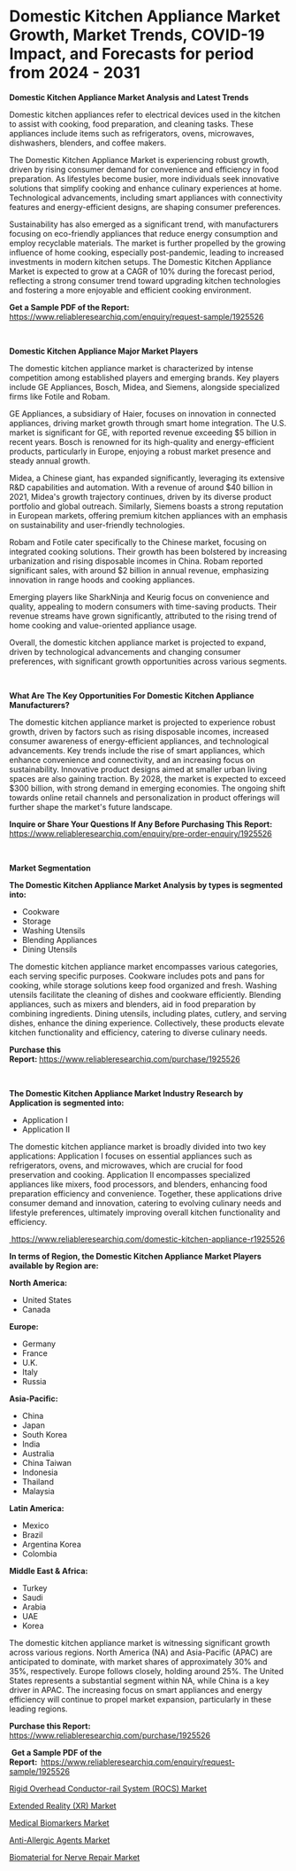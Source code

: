 <p><h1>Domestic Kitchen Appliance Market Growth, Market Trends, COVID-19 Impact, and Forecasts for period from 2024 - 2031</h1></p><p><strong>Domestic Kitchen Appliance Market Analysis and Latest Trends</strong></p>
<p><p>Domestic kitchen appliances refer to electrical devices used in the kitchen to assist with cooking, food preparation, and cleaning tasks. These appliances include items such as refrigerators, ovens, microwaves, dishwashers, blenders, and coffee makers. </p><p>The Domestic Kitchen Appliance Market is experiencing robust growth, driven by rising consumer demand for convenience and efficiency in food preparation. As lifestyles become busier, more individuals seek innovative solutions that simplify cooking and enhance culinary experiences at home. Technological advancements, including smart appliances with connectivity features and energy-efficient designs, are shaping consumer preferences. </p><p>Sustainability has also emerged as a significant trend, with manufacturers focusing on eco-friendly appliances that reduce energy consumption and employ recyclable materials. The market is further propelled by the growing influence of home cooking, especially post-pandemic, leading to increased investments in modern kitchen setups. The Domestic Kitchen Appliance Market is expected to grow at a CAGR of 10% during the forecast period, reflecting a strong consumer trend toward upgrading kitchen technologies and fostering a more enjoyable and efficient cooking environment.</p></p>
<p><strong>Get a Sample PDF of the Report:&nbsp;</strong> <a href="https://www.reliableresearchiq.com/enquiry/request-sample/1925526?utm_campaign=1769&utm_medium=2&utm_source=Github&utm_content=ia&utm_term=24102024&utm_id=domestic-kitchen-appliance">https://www.reliableresearchiq.com/enquiry/request-sample/1925526</a></p>
<p>&nbsp;</p>
<p><strong>Domestic Kitchen Appliance Major Market Players</strong></p>
<p><p>The domestic kitchen appliance market is characterized by intense competition among established players and emerging brands. Key players include GE Appliances, Bosch, Midea, and Siemens, alongside specialized firms like Fotile and Robam.</p><p>GE Appliances, a subsidiary of Haier, focuses on innovation in connected appliances, driving market growth through smart home integration. The U.S. market is significant for GE, with reported revenue exceeding $5 billion in recent years. Bosch is renowned for its high-quality and energy-efficient products, particularly in Europe, enjoying a robust market presence and steady annual growth.</p><p>Midea, a Chinese giant, has expanded significantly, leveraging its extensive R&D capabilities and automation. With a revenue of around $40 billion in 2021, Midea's growth trajectory continues, driven by its diverse product portfolio and global outreach. Similarly, Siemens boasts a strong reputation in European markets, offering premium kitchen appliances with an emphasis on sustainability and user-friendly technologies.</p><p>Robam and Fotile cater specifically to the Chinese market, focusing on integrated cooking solutions. Their growth has been bolstered by increasing urbanization and rising disposable incomes in China. Robam reported significant sales, with around $2 billion in annual revenue, emphasizing innovation in range hoods and cooking appliances.</p><p>Emerging players like SharkNinja and Keurig focus on convenience and quality, appealing to modern consumers with time-saving products. Their revenue streams have grown significantly, attributed to the rising trend of home cooking and value-oriented appliance usage.</p><p>Overall, the domestic kitchen appliance market is projected to expand, driven by technological advancements and changing consumer preferences, with significant growth opportunities across various segments.</p></p>
<p>&nbsp;</p>
<p><strong>What Are The Key Opportunities For Domestic Kitchen Appliance Manufacturers?</strong></p>
<p><p>The domestic kitchen appliance market is projected to experience robust growth, driven by factors such as rising disposable incomes, increased consumer awareness of energy-efficient appliances, and technological advancements. Key trends include the rise of smart appliances, which enhance convenience and connectivity, and an increasing focus on sustainability. Innovative product designs aimed at smaller urban living spaces are also gaining traction. By 2028, the market is expected to exceed $300 billion, with strong demand in emerging economies. The ongoing shift towards online retail channels and personalization in product offerings will further shape the market's future landscape.</p></p>
<p><strong>Inquire or Share Your Questions If Any Before Purchasing This Report:</strong> <a href="https://www.reliableresearchiq.com/enquiry/pre-order-enquiry/1925526?utm_campaign=1769&utm_medium=2&utm_source=Github&utm_content=ia&utm_term=24102024&utm_id=domestic-kitchen-appliance">https://www.reliableresearchiq.com/enquiry/pre-order-enquiry/1925526</a></p>
<p>&nbsp;</p>
<p><strong>Market Segmentation</strong></p>
<p><strong>The Domestic Kitchen Appliance Market Analysis by types is segmented into:</strong></p>
<p><ul><li>Cookware</li><li>Storage</li><li>Washing Utensils</li><li>Blending Appliances</li><li>Dining Utensils</li></ul></p>
<p><p>The domestic kitchen appliance market encompasses various categories, each serving specific purposes. Cookware includes pots and pans for cooking, while storage solutions keep food organized and fresh. Washing utensils facilitate the cleaning of dishes and cookware efficiently. Blending appliances, such as mixers and blenders, aid in food preparation by combining ingredients. Dining utensils, including plates, cutlery, and serving dishes, enhance the dining experience. Collectively, these products elevate kitchen functionality and efficiency, catering to diverse culinary needs.</p></p>
<p><strong>Purchase this Report:&nbsp;</strong><a href="https://www.reliableresearchiq.com/purchase/1925526?utm_campaign=1769&utm_medium=2&utm_source=Github&utm_content=ia&utm_term=24102024&utm_id=domestic-kitchen-appliance">https://www.reliableresearchiq.com/purchase/1925526</a></p>
<p>&nbsp;</p>
<p><strong>The Domestic Kitchen Appliance Market Industry Research by Application is segmented into:</strong></p>
<p><ul><li>Application I</li><li>Application II</li></ul></p>
<p><p>The domestic kitchen appliance market is broadly divided into two key applications: Application I focuses on essential appliances such as refrigerators, ovens, and microwaves, which are crucial for food preservation and cooking. Application II encompasses specialized appliances like mixers, food processors, and blenders, enhancing food preparation efficiency and convenience. Together, these applications drive consumer demand and innovation, catering to evolving culinary needs and lifestyle preferences, ultimately improving overall kitchen functionality and efficiency.</p></p>
<p><a href="https://www.reliableresearchiq.com/domestic-kitchen-appliance-r1925526?utm_campaign=1769&utm_medium=2&utm_source=Github&utm_content=ia&utm_term=24102024&utm_id=domestic-kitchen-appliance">&nbsp;https://www.reliableresearchiq.com/domestic-kitchen-appliance-r1925526</a></p>
<p><strong>In terms of Region, the Domestic Kitchen Appliance Market Players available by Region are:</strong></p>
<p>
    <p> <strong> North America: </strong>
        <ul>
            <li>United States</li>
            <li>Canada</li>
        </ul>
        </p> 
    <p> <strong> Europe: </strong>
        <ul>
            <li>Germany</li>
            <li>France</li>
            <li>U.K.</li>
            <li>Italy</li>
            <li>Russia</li>
        </ul>
        </p> 
    <p> <strong> Asia-Pacific: </strong>
        <ul>
            <li>China</li>
            <li>Japan</li>
            <li>South Korea</li>
            <li>India</li>
            <li>Australia</li>
            <li>China Taiwan</li>
            <li>Indonesia</li>
            <li>Thailand</li>
            <li>Malaysia</li>
        </ul>
        </p> 
    <p> <strong> Latin America: </strong>
        <ul>
            <li>Mexico</li>
            <li>Brazil</li>
            <li>Argentina Korea</li>
            <li>Colombia</li>
        </ul>
        </p> 
    <p> <strong> Middle East & Africa: </strong>
        <ul>
            <li>Turkey</li>
            <li>Saudi</li>
            <li>Arabia</li>
            <li>UAE</li>
            <li>Korea</li>
        </ul>
    </p>
    </p>
<p><p>The domestic kitchen appliance market is witnessing significant growth across various regions. North America (NA) and Asia-Pacific (APAC) are anticipated to dominate, with market shares of approximately 30% and 35%, respectively. Europe follows closely, holding around 25%. The United States represents a substantial segment within NA, while China is a key driver in APAC. The increasing focus on smart appliances and energy efficiency will continue to propel market expansion, particularly in these leading regions.</p></p>
<p><strong>Purchase this Report: </strong><a href="https://www.reliableresearchiq.com/purchase/1925526?utm_campaign=1769&utm_medium=2&utm_source=Github&utm_content=ia&utm_term=24102024&utm_id=domestic-kitchen-appliance">https://www.reliableresearchiq.com/purchase/1925526</a></p>
<p>&nbsp;<strong>Get a Sample PDF of the Report:&nbsp;&nbsp;</strong><a href="https://www.reliableresearchiq.com/enquiry/request-sample/1925526?utm_campaign=1769&utm_medium=2&utm_source=Github&utm_content=ia&utm_term=24102024&utm_id=domestic-kitchen-appliance">https://www.reliableresearchiq.com/enquiry/request-sample/1925526</a></p>
<p><strong></strong></p>
<p><p><a href="https://www.linkedin.com/pulse/market-insights-global-rigid-overhead-conductor-rail-system-k9yrf?utm_campaign=1769&utm_medium=2&utm_source=Github&utm_content=ia&utm_term=24102024&utm_id=domestic-kitchen-appliance">Rigid Overhead Conductor-rail System (ROCS) Market</a></p><p><a href="https://www.linkedin.com/pulse/analyzing-global-extended-reality-xr-market-growth-prospects-ljm0f?utm_campaign=1769&utm_medium=2&utm_source=Github&utm_content=ia&utm_term=24102024&utm_id=domestic-kitchen-appliance">Extended Reality (XR) Market</a></p><p><a href="https://www.linkedin.com/pulse/global-medical-biomarkers-market-exploring-share-trends-future-mjkje?utm_campaign=1769&utm_medium=2&utm_source=Github&utm_content=ia&utm_term=24102024&utm_id=domestic-kitchen-appliance">Medical Biomarkers Market</a></p><p><a href="https://github.com/SanjidaKhan901/Market-Research-Report-List-1/blob/main/anti-allergic-agents-market.md?utm_campaign=1769&utm_medium=2&utm_source=Github&utm_content=ia&utm_term=24102024&utm_id=domestic-kitchen-appliance">Anti-Allergic Agents Market</a></p><p><a href="https://www.linkedin.com/pulse/biomaterial-nerve-repair-market-share-analysis-growth-diive?utm_campaign=1769&utm_medium=2&utm_source=Github&utm_content=ia&utm_term=24102024&utm_id=domestic-kitchen-appliance">Biomaterial for Nerve Repair Market</a></p></p>